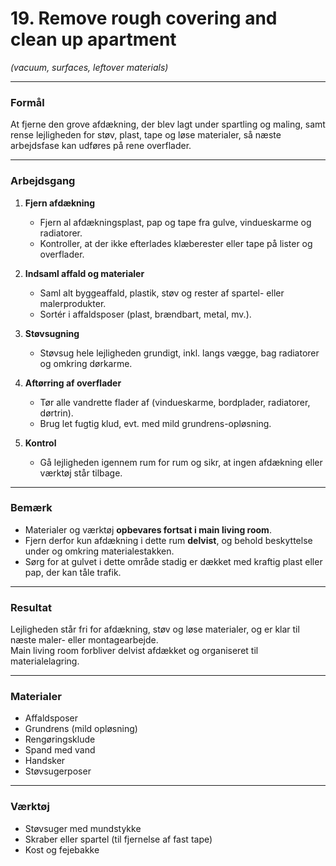 # 19. Remove rough covering and clean up apartment  
*(vacuum, surfaces, leftover materials)*

---

### Formål  
At fjerne den grove afdækning, der blev lagt under spartling og maling, samt rense lejligheden for støv, plast, tape og løse materialer, så næste arbejdsfase kan udføres på rene overflader.

---

### Arbejdsgang  

1. **Fjern afdækning**
   - Fjern al afdækningsplast, pap og tape fra gulve, vindueskarme og radiatorer.  
   - Kontroller, at der ikke efterlades klæberester eller tape på lister og overflader.  

2. **Indsaml affald og materialer**
   - Saml alt byggeaffald, plastik, støv og rester af spartel- eller malerprodukter.  
   - Sortér i affaldsposer (plast, brændbart, metal, mv.).  

3. **Støvsugning**
   - Støvsug hele lejligheden grundigt, inkl. langs vægge, bag radiatorer og omkring dørkarme.  
 

4. **Aftørring af overflader**
   - Tør alle vandrette flader af (vindueskarme, bordplader, radiatorer, dørtrin).  
   - Brug let fugtig klud, evt. med mild grundrens-opløsning.  

5. **Kontrol**
   - Gå lejligheden igennem rum for rum og sikr, at ingen afdækning eller værktøj står tilbage.  

---

### Bemærk  
- Materialer og værktøj **opbevares fortsat i main living room**.  
- Fjern derfor kun afdækning i dette rum **delvist**, og behold beskyttelse under og omkring materialestakken.  
- Sørg for at gulvet i dette område stadig er dækket med kraftig plast eller pap, der kan tåle trafik.  

---

### Resultat  
Lejligheden står fri for afdækning, støv og løse materialer, og er klar til næste maler- eller montagearbejde.  
Main living room forbliver delvist afdækket og organiseret til materialelagring.

---

### Materialer  
- Affaldsposer  
- Grundrens (mild opløsning)  
- Rengøringsklude  
- Spand med vand  
- Handsker 
- Støvsugerposer

---

### Værktøj  
- Støvsuger med mundstykke  
- Skraber eller spartel (til fjernelse af fast tape)  
- Kost og fejebakke  
 


